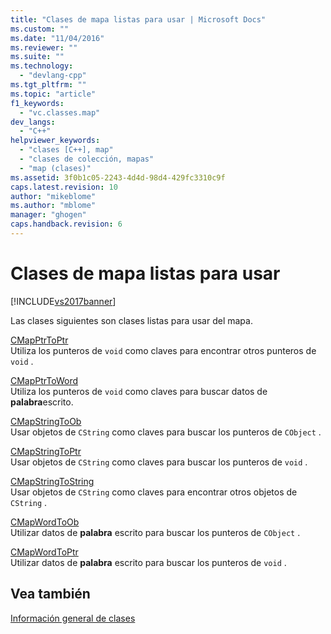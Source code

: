 ```yaml
---
title: "Clases de mapa listas para usar | Microsoft Docs"
ms.custom: ""
ms.date: "11/04/2016"
ms.reviewer: ""
ms.suite: ""
ms.technology: 
  - "devlang-cpp"
ms.tgt_pltfrm: ""
ms.topic: "article"
f1_keywords: 
  - "vc.classes.map"
dev_langs: 
  - "C++"
helpviewer_keywords: 
  - "clases [C++], map"
  - "clases de colección, mapas"
  - "map (clases)"
ms.assetid: 3f0b1c05-2243-4d4d-98d4-429fc3310c9f
caps.latest.revision: 10
author: "mikeblome"
ms.author: "mblome"
manager: "ghogen"
caps.handback.revision: 6
---
```

# Clases de mapa listas para usar
[!INCLUDE[vs2017banner](../assembler/inline/includes/vs2017banner.md)]

Las clases siguientes son clases listas para usar del mapa.  
  
 [CMapPtrToPtr](../mfc/reference/cmapptrtoptr-class.md)  
 Utiliza los punteros de `void` como claves para encontrar otros punteros de `void` .  
  
 [CMapPtrToWord](../mfc/reference/cmapptrtoword-class.md)  
 Utiliza los punteros de `void` como claves para buscar datos de **palabra**escrito.  
  
 [CMapStringToOb](../mfc/reference/cmapstringtoob-class.md)  
 Usar objetos de `CString` como claves para buscar los punteros de `CObject` .  
  
 [CMapStringToPtr](../mfc/reference/cmapstringtoptr-class.md)  
 Usar objetos de `CString` como claves para buscar los punteros de `void` .  
  
 [CMapStringToString](../mfc/reference/cmapstringtostring-class.md)  
 Usar objetos de `CString` como claves para encontrar otros objetos de `CString` .  
  
 [CMapWordToOb](../mfc/reference/cmapwordtoob-class.md)  
 Utilizar datos de **palabra** escrito para buscar los punteros de `CObject` .  
  
 [CMapWordToPtr](../mfc/reference/cmapwordtoptr-class.md)  
 Utilizar datos de **palabra** escrito para buscar los punteros de `void` .  
  
## Vea también  
 [Información general de clases](../mfc/class-library-overview.md)